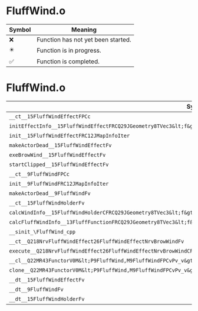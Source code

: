 # FluffWind.o
| Symbol | Meaning 
| ------------- | ------------- 
| :x: | Function has not yet been started. 
| :eight_pointed_black_star: | Function is in progress. 
| :white_check_mark: | Function is completed. 


# FluffWind.o
| Symbol | Decompiled? |
| ------------- | ------------- |
| `__ct__15FluffWindEffectFPCc` | :x: |
| `initEffectInfo__15FluffWindEffectFRCQ29JGeometry8TVec3&lt;f&gt;RCQ29JGeometry8TVec3&lt;f&gt;RCQ29JGeometry8TVec3&lt;f&gt;PCcf` | :x: |
| `init__15FluffWindEffectFRC12JMapInfoIter` | :x: |
| `makeActorDead__15FluffWindEffectFv` | :x: |
| `exeBrowWind__15FluffWindEffectFv` | :x: |
| `startClipped__15FluffWindEffectFv` | :x: |
| `__ct__9FluffWindFPCc` | :x: |
| `init__9FluffWindFRC12JMapInfoIter` | :x: |
| `makeActorDead__9FluffWindFv` | :x: |
| `__ct__15FluffWindHolderFv` | :x: |
| `calcWindInfo__15FluffWindHolderCFRCQ29JGeometry8TVec3&lt;f&gt;PQ29JGeometry8TVec3&lt;f&gt;Pf` | :x: |
| `calcFluffWindInfo__13FluffFunctionFRCQ29JGeometry8TVec3&lt;f&gt;PQ29JGeometry8TVec3&lt;f&gt;Pf` | :x: |
| `__sinit_\FluffWind_cpp` | :x: |
| `__ct__Q218NrvFluffWindEffect26FluffWindEffectNrvBrowWindFv` | :x: |
| `execute__Q218NrvFluffWindEffect26FluffWindEffectNrvBrowWindCFP5Spine` | :x: |
| `__cl__Q22MR43FunctorV0M&lt;P9FluffWind,M9FluffWindFPCvPv_v&gt;CFv` | :x: |
| `clone__Q22MR43FunctorV0M&lt;P9FluffWind,M9FluffWindFPCvPv_v&gt;CFP7JKRHeap` | :x: |
| `__dt__15FluffWindEffectFv` | :x: |
| `__dt__9FluffWindFv` | :x: |
| `__dt__15FluffWindHolderFv` | :x: |
